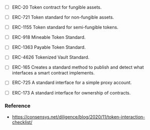 - [ ] ERC-20 Token contract for fungible assets.
- [ ] ERC-721 Token standard for non-fungible assets.
- [ ] ERC-1155 Token standard for semi-fungible tokens.
- [ ] ERC-918 Mineable Token Standard.
- [ ] ERC-1363 Payable Token Standard.
- [ ] ERC-4626 Tokenized Vault Standard.
- [ ] ERC-165 Creates a standard method to publish and detect what interfaces a smart contract implements.
- [ ] ERC-725 A standard interface for a simple proxy account.
- [ ] ERC-173 A standard interface for ownership of contracts.


### Reference

* https://consensys.net/diligence/blog/2020/11/token-interaction-checklist/

